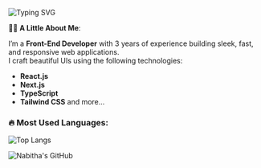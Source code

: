![Typing SVG](https://readme-typing-svg.herokuapp.com/?lines=Hi+there+👋%3BWelcome+to+my+profile!&size=25&color=f2bf00)

👨‍💻 **A Little About Me**:

I’m a **Front-End Developer** with 3 years of experience building sleek, fast, and responsive web applications.  
I craft beautiful UIs using the following technologies:

- **React.js**
- **Next.js**
- **TypeScript**
- **Tailwind CSS**
  and more...



### 🔥 Most Used Languages:
![Top Langs](https://github-readme-stats.vercel.app/api/top-langs/?username=Nabitha&layout=compact&theme=omni)

![Nabitha's GitHub](https://img.shields.io/github/followers/nabitha?label=Follow&style=social)


